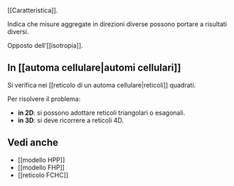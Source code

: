 [[Caratteristica]].

Indica che misure aggregate in direzioni diverse possono portare a risultati diversi.

Opposto dell'[[isotropia]].

## In [[automa cellulare|automi cellulari]]

Si verifica nei [[reticolo di un automa cellulare|reticoli]] quadrati.

Per risolvere il problema:
- **in 2D**: si possono adottare reticoli triangolari o esagonali.
- **in 3D**: si deve ricorrere a reticoli 4D.

## Vedi anche

- [[modello HPP]]
- [[modello FHP]]
- [[reticolo FCHC]]
